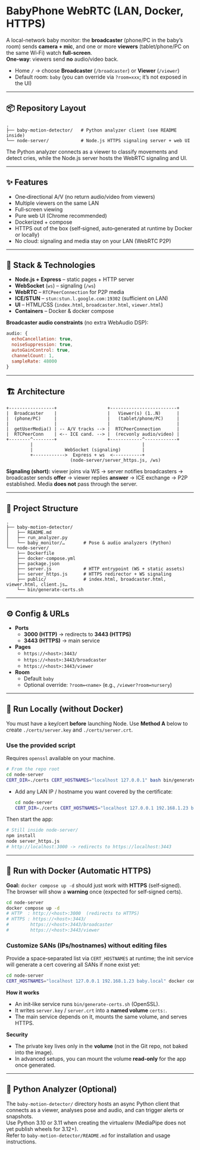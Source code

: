 # BabyPhone WebRTC (LAN, Docker, HTTPS)

A local-network baby monitor: the **broadcaster** (phone/PC in the baby’s room) sends **camera + mic**, and one or more **viewers** (tablet/phone/PC on the same Wi‑Fi) watch **full‑screen**.  
**One‑way**: viewers send **no** audio/video back.

- Home `/` → choose **Broadcaster** (`/broadcaster`) or **Viewer** (`/viewer`)
- Default room: `baby` (you can override via `?room=xxx`; it’s not exposed in the UI)

---

## 📦 Repository Layout

```
.
├── baby-motion-detector/   # Python analyzer client (see README inside)
└── node-server/            # Node.js HTTPS signaling server + web UI
```

The Python analyzer connects as a viewer to classify movements and detect cries, while the Node.js server hosts the WebRTC signaling and UI.

---

## ✨ Features

- One‑directional A/V (no return audio/video from viewers)
- Multiple viewers on the same LAN
- Full‑screen viewing
- Pure web UI (Chrome recommended)
- Dockerized + compose
- HTTPS out of the box (self‑signed, auto‑generated at runtime by Docker or locally)
- No cloud: signaling and media stay on your LAN (WebRTC P2P)

---

## 🧰 Stack & Technologies

- **Node.js + Express** – static pages + HTTP server
- **WebSocket** (`ws`) – signaling (`/ws`)
- **WebRTC** – `RTCPeerConnection` for P2P media
- **ICE/STUN** – `stun:stun.l.google.com:19302` (sufficient on LAN)
- **UI** – HTML/CSS (`index.html`, `broadcaster.html`, `viewer.html`)
- **Containers** – Docker & docker compose

**Broadcaster audio constraints** (no extra WebAudio DSP):

```js
audio: {
  echoCancellation: true,
  noiseSuppression: true,
  autoGainControl: true,
  channelCount: 1,
  sampleRate: 48000
}
```

---

## 🏗️ Architecture

```
+-----------------+                   +-------------------------+
|  Broadcaster    |                   |   Viewer(s) (1..N)      |
|  (phone/PC)     |                   |   (tablet/phone/PC)     |
|                 |                   |                         |
|  getUserMedia() | -- A/V tracks --> |  RTCPeerConnection      |
|  RTCPeerConn    | <-- ICE cand. --> |  (recvonly audio/video) |
+--------^--------+                   +------------^------------+
         |                                         |
         |            WebSocket (signaling)        |
         +------------>  Express + ws  <-----------+
                        (node-server/server_https.js, /ws)
```

**Signaling (short):** viewer joins via WS → server notifies broadcasters → broadcaster sends **offer** → viewer replies **answer** → ICE exchange → P2P established. Media **does not** pass through the server.

---

## 📁 Project Structure

```
.
├── baby-motion-detector/
│   ├── README.md
│   ├── run_analyzer.py
│   └── baby_monitor/…       # Pose & audio analyzers (Python)
└── node-server/
    ├── Dockerfile
    ├── docker-compose.yml
    ├── package.json
    ├── server.js            # HTTP entrypoint (WS + static assets)
    ├── server_https.js      # HTTPS redirector + WS signaling
    ├── public/              # index.html, broadcaster.html, viewer.html, client.js…
    └── bin/generate-certs.sh
```

---

## ⚙️ Config & URLs

- **Ports**
  - **3000 (HTTP)** → redirects to **3443 (HTTPS)**
  - **3443 (HTTPS)** → main service
- **Pages**
  - `https://<host>:3443/`
  - `https://<host>:3443/broadcaster`
  - `https://<host>:3443/viewer`
- **Room**
  - Default `baby`
  - Optional override: `?room=<name>` (e.g., `/viewer?room=nursery`)

---

## 🚀 Run Locally (without Docker)

You must have a key/cert **before** launching Node. Use **Method A** below to create `./certs/server.key` and `./certs/server.crt`.

### Use the provided script

Requires `openssl` available on your machine.

```bash
# From the repo root
cd node-server
CERT_DIR=./certs CERT_HOSTNAMES="localhost 127.0.0.1" bash bin/generate-certs.sh
```

- Add any LAN IP / hostname you want covered by the certificate:
  ```bash
  cd node-server
  CERT_DIR=./certs CERT_HOSTNAMES="localhost 127.0.0.1 192.168.1.23 baby.local" bash bin/generate-certs.sh
  ```

Then start the app:

```bash
# Still inside node-server/
npm install
node server_https.js
# http://localhost:3000 -> redirects to https://localhost:3443
```

---

## 🐳 Run with Docker (Automatic HTTPS)

**Goal:** `docker compose up -d` should just work with **HTTPS** (self‑signed).  
The browser will show a **warning** once (expected for self‑signed certs).

```bash
cd node-server
docker compose up -d
# HTTP  : http://<host>:3000  (redirects to HTTPS)
# HTTPS : https://<host>:3443/
#        https://<host>:3443/broadcaster
#        https://<host>:3443/viewer
```

### Customize SANs (IPs/hostnames) without editing files

Provide a space‑separated list via `CERT_HOSTNAMES` at runtime; the init service will generate a cert covering all SANs if none exist yet:

```bash
cd node-server
CERT_HOSTNAMES="localhost 127.0.0.1 192.168.1.23 baby.local" docker compose up -d --build
```

**How it works**

- An init‑like service runs `bin/generate-certs.sh` (OpenSSL).
- It writes `server.key` / `server.crt` into a **named volume** `certs:`.
- The main service depends on it, mounts the same volume, and serves HTTPS.

**Security**

- The private key lives only in the **volume** (not in the Git repo, not baked into the image).
- In advanced setups, you can mount the volume **read‑only** for the app once generated.

---

## 🧠 Python Analyzer (Optional)

The `baby-motion-detector/` directory hosts an async Python client that connects as a viewer, analyses pose and audio, and can trigger alerts or snapshots.  
Use Python 3.10 or 3.11 when creating the virtualenv (MediaPipe does not yet publish wheels for 3.12+).  
Refer to `baby-motion-detector/README.md` for installation and usage instructions.
